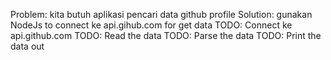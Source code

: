 Problem: kita butuh aplikasi pencari data github profile
Solution: gunakan NodeJs to connect ke api.gihub.com for get data
TODO: Connect ke api.github.com
TODO: Read the data
TODO: Parse the data
TODO: Print the data out
